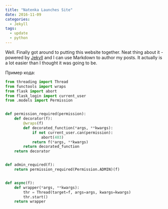 ```yaml
---
title: "Natenka Launches Site"
date: 2016-11-09
categories: 
  - Jekyll
tags:
  - update
  - python
---
```


Well. Finally got around to putting this website together.
Neat thing about it - powered by [Jekyll](http://jekyllrb.com) and I can use Markdown to author my posts.
It actually is a lot easier than I thought it was going to be.

Пример кода:

```python
from threading import Thread
from functools import wraps
from flask import abort
from flask_login import current_user
from .models import Permission


def permission_required(permission):
    def decorator(f):
        @wraps(f)
        def decorated_function(*args, **kwargs):
            if not current_user.can(permission):
                abort(403)
            return f(*args, **kwargs)
        return decorated_function
    return decorator


def admin_required(f):
    return permission_required(Permission.ADMIN)(f)


def async(f):
    def wrapper(*args, **kwargs):
        thr = Thread(target=f, args=args, kwargs=kwargs)
        thr.start()
    return wrapper
```
